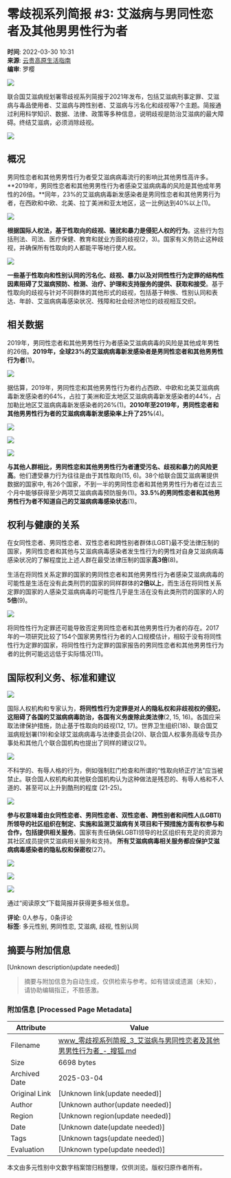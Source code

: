 # 零歧视系列简报 #3: 艾滋病与男同性恋者及其他男男性行为者

**时间**: 2022-03-30 10:31  
**来源**: [云贵高原生活指南](https://www.sohu.com/?spm=smpc.content-abroad.content.1.1737558500205nL96nro)  
**编审**: 罗樱  

![](https://p8.itc.cn/q_70/images03/20220330/e2563cdbef1346b1a6f31762178627c3.jpeg)

联合国艾滋病规划署零歧视系列简报于2021年发布，包括艾滋病刑事定罪、艾滋病与毒品使用者、艾滋病与跨性别者、艾滋病与污名化和歧视等7个主题。简报通过利用科学知识、数据、法律、政策等多种信息，说明歧视是防治艾滋病的最大障碍。终结艾滋病，必须消除歧视。

![](https://p2.itc.cn/q_70/images03/20220330/d9c166ec75b94af9884083039fedc40b.png)

## 概况

男同性恋者和其他男男性行为者受艾滋病病毒流行的影响比其他男性高许多。**2019年，男同性恋者和其他男男性行为者感染艾滋病病毒的风险是其他成年男性的26倍。**同年，23%的艾滋病病毒新发感染者是男同性恋者和其他男男行为者，在西欧和中欧、北美、拉丁美洲和亚太地区，这一比例达到40%以上(1)。

![](https://p3.itc.cn/q_70/images03/20220330/29e6e25e17b74de6a7951e7c858d9a46.jpeg)

**根据国际人权法，基于性取向的歧视、骚扰和暴力是侵犯人权的行为**。这些行为包括刑法、司法、医疗保健、教育和就业方面的歧视(2，3)。国家有义务防止这种歧视，并确保所有性取向的人都能平等地行使人权。

![](https://p0.itc.cn/q_70/images03/20220330/3a71193c0ef541eeb643df43c39054fb.png)

**一些基于性取向和性别认同的污名化、歧视、暴力以及对同性性行为定罪的结构性因素阻碍了艾滋病预防、检测、治疗、护理和支持服务的提供、获取和接受**。基于性取向的歧视与针对不同群体的其他形式的歧视，包括基于种族、性别认同和表达、年龄、艾滋病病毒感染状况、残障和社会经济地位的歧视相互交织。

## 相关数据

2019年，男同性恋者和其他男男性行为者感染艾滋病病毒的风险是其他成年男性的26倍。**2019年，全球23%的艾滋病病毒新发感染者是男同性恋者和其他男男性行为者**(1)。

![](https://p0.itc.cn/q_70/images03/20220330/92959f887ed342d09279a7d7ba37623a.png)

据估算，2019年，男同性恋和其他男男性行为者约占西欧、中欧和北美艾滋病病毒新发感染者的64%，占拉丁美洲和亚太地区艾滋病病毒新发感染者的44%，占加勒比地区艾滋病病毒新发感染者的26%(1)。**2010年至2019年，男同性恋者和其他男男性行为者的艾滋病病毒新发感染率上升了25%**(4)。

![](https://p3.itc.cn/q_70/images03/20220330/aef92bc8f9004511bdde30588307fb06.png)

![](https://p9.itc.cn/q_70/images03/20220330/66dec2dd465f48da9918722889c7c3cf.jpeg)

![](https://p3.itc.cn/q_70/images03/20220330/a962a0b2896940c8b4ef1b7c76d5d74b.png)

**与其他人群相比，男同性恋和其他男男性行为者遭受污名、歧视和暴力的风险更高**。他们遭受暴力行为往往是由于其性取向(15, 6)。38个给联合国艾滋病署提供数据的国家中, 有26个国家，不到一半的男同性恋者和其他男男性行为者在过去三个月中能够获得至少两项艾滋病病毒预防服务(1)。**33.5%的男同性恋者和其他男男性行为者不知道自己的艾滋病病毒感染状态**(1)。

## 权利与健康的关系

在女同性恋者、男同性恋者、双性恋者和跨性别者群体(LGBT)最不受法律压制的国家，男同性恋者和其他与艾滋病病毒感染者发生性行为的男性对自身艾滋病病毒感染状况的了解程度比上述人群在最受法律压制的国家**高3倍**(8)。

生活在将同性关系定罪的国家的男同性恋者和其他男男性行为者感染艾滋病病毒的可能性是生活在没有此类刑罚的国家的同样群体的**2倍以上**，而生活在将同性关系定罪的国家的人感染艾滋病病毒的可能性几乎是生活在没有此类刑罚的国家的人的**5倍**(9)。

![](https://p5.itc.cn/q_70/images03/20220330/23ee5938ded54f3d986e1582e7e639bb.png)

将同性性行为定罪还可能导致否定男同性恋者和其他男男性行为者的存在。2017年的一项研究比较了154个国家男男性行为者的人口规模估计，相较于没有将同性性行为定罪的国家，将同性性行为定罪的国家报告的男同性恋者和其他男男性行为者的比例可能远远低于实际情况(11)。

## 国际权利义务、标准和建议

![](https://p9.itc.cn/q_70/images03/20220330/74ee17bffbd54cf48cff6664dce25530.png)

国际人权机构和专家认为，**将同性性行为定罪是对人的隐私权和非歧视权的侵犯，这阻碍了各国的艾滋病病毒防治，各国有义务废除此类法律**(2, 15, 16)。各国应采取法律保护措施，防止基于性取向的歧视(12, 17)。世界卫生组织(18)、联合国艾滋病规划署(19)和全球艾滋病病毒与法律委员会(20)、联合国人权事务高级专员办事处和其他几个联合国机构也提出了同样的建议(21)。

![](https://p5.itc.cn/q_70/images03/20220330/ec4b64afc4b740cc8a2eefc161a98f93.png)

不科学的、有辱人格的行为，例如强制肛门检查和所谓的“性取向矫正疗法”应当被禁止。联合国人权机构和其他联合国机构认为这种做法是残忍的、有辱人格和不人道的、甚至可以上升到酷刑的程度 (21-25)。

![](https://p0.itc.cn/q_70/images03/20220330/d00f7d2d851f4dc69da7f53abbbcb260.png)

**参与权意味着由女同性恋者、男同性恋者、双性恋者、跨性别者和间性人(LGBTI)所领导的社区组织在制定、实施和监测艾滋病有关项目和干预措施方面有权参与和合作，包括提供相关服务**。国家有责任确保LGBTI领导的社区组织有充足的资源为其社区成员提供艾滋病相关服务和支持。 **所有艾滋病病毒相关服务都应保护艾滋病病毒感染者的隐私权和保密权**(27)。

![](https://p5.itc.cn/q_70/images03/20220330/05c67bf7b3c84826b3442ad6fc360351.jpeg)

![](https://p3.itc.cn/q_70/images03/20220330/896dc321bf1744f68a1a273b0e22e1f6.jpeg)

![](https://p3.itc.cn/q_70/images03/20220330/a1516fcc11ed45cdbd04f4c4d7bd0877.jpeg)

通过“阅读原文”下载简报并获得更多相关信息。

**评论**: 0人参与，0条评论  
**标签**: 多元性别, 男同性恋, 艾滋病, 歧视, 性别认同
<!-- tcd_original_link https://www.sohu.com/a/533823603_121106902 -->


## 摘要与附加信息

<!-- tcd_abstract -->
[Unknown description(update needed)]
<!-- tcd_abstract_end -->

> 摘要与附加信息为自动生成，仅供检索与参考。如有错误或遗漏（未知），请协助编辑指正，不胜感激。

### 附加信息 [Processed Page Metadata]

| Attribute       | Value                                  |
|-----------------|----------------------------------------|
| Filename        | www_零歧视系列简报_3_艾滋病与男同性恋者及其他男男性行为者_-_搜狐.md                             |
| Size            | 6698 bytes                           |
| Archived Date   | 2025-03-04                             |
| Original Link   | [Unknown link(update needed)]                       |
| Author          | [Unknown author(update needed)]                               |
| Region          | [Unknown region(update needed)]                               |
| Date            | [Unknown date(update needed)]                                 |
| Tags            | [Unknown tags(update needed)]                                 |
| Evaluation            | [Unknown type(update needed)]                                 |
<!-- tcd_table_end -->

本文由多元性别中文数字档案馆归档整理，仅供浏览。版权归原作者所有。
